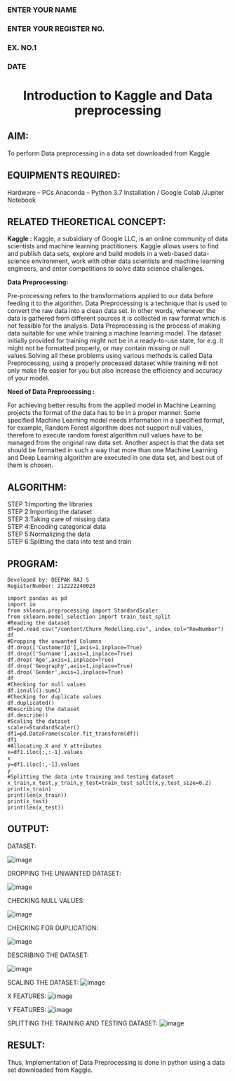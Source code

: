 <H3>ENTER YOUR NAME</H3>
<H3>ENTER YOUR REGISTER NO.</H3>
<H3>EX. NO.1</H3>
<H3>DATE</H3>
<H1 ALIGN =CENTER> Introduction to Kaggle and Data preprocessing</H1>

## AIM:

To perform Data preprocessing in a data set downloaded from Kaggle

## EQUIPMENTS REQUIRED:
Hardware – PCs
Anaconda – Python 3.7 Installation / Google Colab /Jupiter Notebook

## RELATED THEORETICAL CONCEPT:

**Kaggle :**
Kaggle, a subsidiary of Google LLC, is an online community of data scientists and machine learning practitioners. Kaggle allows users to find and publish data sets, explore and build models in a web-based data-science environment, work with other data scientists and machine learning engineers, and enter competitions to solve data science challenges.

**Data Preprocessing:**

Pre-processing refers to the transformations applied to our data before feeding it to the algorithm. Data Preprocessing is a technique that is used to convert the raw data into a clean data set. In other words, whenever the data is gathered from different sources it is collected in raw format which is not feasible for the analysis.
Data Preprocessing is the process of making data suitable for use while training a machine learning model. The dataset initially provided for training might not be in a ready-to-use state, for e.g. it might not be formatted properly, or may contain missing or null values.Solving all these problems using various methods is called Data Preprocessing, using a properly processed dataset while training will not only make life easier for you but also increase the efficiency and accuracy of your model.

**Need of Data Preprocessing :**

For achieving better results from the applied model in Machine Learning projects the format of the data has to be in a proper manner. Some specified Machine Learning model needs information in a specified format, for example, Random Forest algorithm does not support null values, therefore to execute random forest algorithm null values have to be managed from the original raw data set.
Another aspect is that the data set should be formatted in such a way that more than one Machine Learning and Deep Learning algorithm are executed in one data set, and best out of them is chosen.


## ALGORITHM:
STEP 1:Importing the libraries<BR>
STEP 2:Importing the dataset<BR>
STEP 3:Taking care of missing data<BR>
STEP 4:Encoding categorical data<BR>
STEP 5:Normalizing the data<BR>
STEP 6:Splitting the data into test and train<BR>

##  PROGRAM:
```
Developed by: DEEPAK RAJ S
RegisterNumber: 212222240023

import pandas as pd
import io
from sklearn.preprocessing import StandardScaler
from sklearn.model_selection import train_test_split
#Reading the dataset
df=pd.read_csv("/content/Churn_Modelling.csv", index_col="RowNumber")
df
#Dropping the unwanted Columns
df.drop(['CustomerId'],axis=1,inplace=True)
df.drop(['Surname'],axis=1,inplace=True)
df.drop('Age',axis=1,inplace=True)
df.drop('Geography',axis=1,inplace=True)
df.drop('Gender',axis=1,inplace=True)
df
#Checking for null values
df.isnull().sum()
#Checking for duplicate values
df.duplicated()
#Describing the dataset
df.describe()
#Scaling the dataset
scaler=StandardScaler()
df1=pd.DataFrame(scaler.fit_transform(df))
df1
#Allocating X and Y attributes
x=df1.iloc[:,:-1].values
x
y=df1.iloc[:,-1].values
y
#Splitting the data into training and testing dataset
x_train,x_test,y_train,y_test=train_test_split(x,y,test_size=0.2)
print(x_train)
print(len(x_train))
print(x_test)
print(len(x_test))
```
## OUTPUT:
DATASET:

![image](https://github.com/DEEPAK2200233/Ex-1-NN/assets/118707676/564dbb82-2f4f-4a86-b8d9-681f46ea1519)

DROPPING THE UNWANTED DATASET:

![image](https://github.com/DEEPAK2200233/Ex-1-NN/assets/118707676/9bb25efd-5226-46ea-aef1-de170cbf1f6c)

CHECKING NULL VALUES:

![image](https://github.com/DEEPAK2200233/Ex-1-NN/assets/118707676/91474fee-123d-4175-b258-92bbf75723cb)

CHECKING FOR DUPLICATION:

![image](https://github.com/DEEPAK2200233/Ex-1-NN/assets/118707676/90c71c87-f527-4e00-9c0d-3f36b6748e67)

DESCRIBING THE DATASET:

![image](https://github.com/DEEPAK2200233/Ex-1-NN/assets/118707676/02c414f1-451f-4baa-9298-afd1b4d1fedf)

SCALING THE DATASET:
![image](https://github.com/DEEPAK2200233/Ex-1-NN/assets/118707676/9da6e306-00ef-469d-94b0-162f0e51acdb)

X FEATURES:
![image](https://github.com/DEEPAK2200233/Ex-1-NN/assets/118707676/d86e8b16-6046-4b4b-ae39-d4321e70d102)

Y FEATURES:
![image](https://github.com/DEEPAK2200233/Ex-1-NN/assets/118707676/cb0e7656-c6c0-458d-b95d-d3111a07dbc4)

SPLITTING THE TRAINING AND TESTING DATASET:
![image](https://github.com/DEEPAK2200233/Ex-1-NN/assets/118707676/5f7fb6ae-6e05-4a1b-b4b5-201e51ccb22d)

## RESULT:
Thus, Implementation of Data Preprocessing is done in python  using a data set downloaded from Kaggle.


